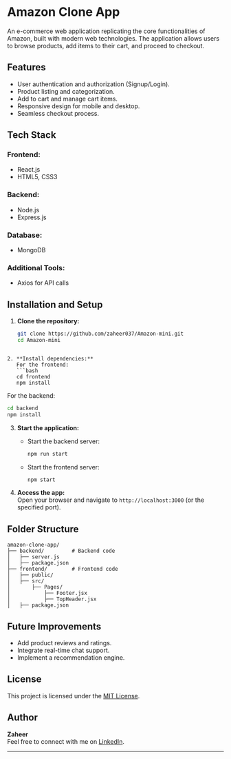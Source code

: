 # Amazon Clone App  

An e-commerce web application replicating the core functionalities of Amazon, built with modern web technologies. The application allows users to browse products, add items to their cart, and proceed to checkout.

## Features  
- User authentication and authorization (Signup/Login).  
- Product listing and categorization.  
- Add to cart and manage cart items.  
- Responsive design for mobile and desktop.  
- Seamless checkout process. 

## Tech Stack  

### Frontend:  
- React.js  
- HTML5, CSS3  

### Backend:  
- Node.js  
- Express.js  

### Database:  
- MongoDB  

### Additional Tools:  
- Axios for API calls  

## Installation and Setup  

1. **Clone the repository:**  
   ```bash  
   git clone https://github.com/zaheer037/Amazon-mini.git  
   cd Amazon-mini
```  

2. **Install dependencies:**  
   For the frontend:  
   ```bash  
   cd frontend  
   npm install  
   ```  
   For the backend:  
   ```bash  
   cd backend  
   npm install  
   ```  

3. **Start the application:**  
   - Start the backend server:  
     ```bash  
     npm run start  
     ```  
   - Start the frontend server:  
     ```bash  
     npm start  
     ```  

4. **Access the app:**  
   Open your browser and navigate to `http://localhost:3000` (or the specified port).  

## Folder Structure  

```  
amazon-clone-app/  
├── backend/         # Backend code  
│   ├── server.js  
│   ├── package.json  
├── frontend/        # Frontend code  
│   ├── public/  
│   ├── src/  
│       ├── Pages/  
│           ├── Footer.jsx  
│           ├── TopHeader.jsx  
│   ├── package.json   
```  


## Future Improvements  
- Add product reviews and ratings.  
- Integrate real-time chat support.  
- Implement a recommendation engine.  

## License  
This project is licensed under the [MIT License](LICENSE).  

## Author  
**Zaheer**  
Feel free to connect with me on [LinkedIn](www.linkedin.com/in/zaheer-maseed). 

---

